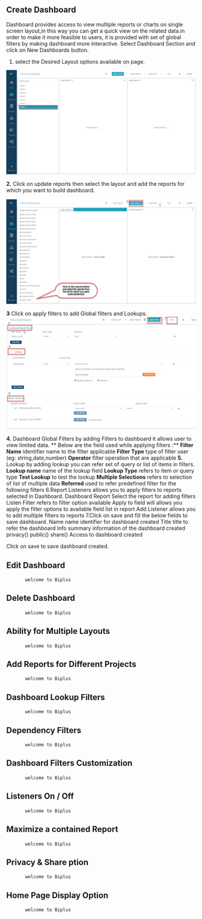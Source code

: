 ## Create Dashboard

Dashboard provides  access to view multiple reports or charts on single screen layout,in this way you can get a quick view on the related data.in order to make it more feasible to users, it is provided with set of global filters by making dashboard more interactive.
Select Dashboard Section and click on New Dashboards button.
1. select the Desired Layout options available on page.

![enter image description here](https://raw.githubusercontent.com/sv18042016/fp1/c5df381a6fdd5127a3590acfc32d28528ae62449/images/dash_1.png)

**2.** Click on update reports then select the layout and add the reports for which you want to build dashboard.

![enter image description here](https://raw.githubusercontent.com/sv18042016/fp1/8414a3a116f22024e677cb9e647af84aaa27f6c6/images/dash_2.png)

**3** Click on apply filters to add Global filters and Lookups.
![enter image description here](https://raw.githubusercontent.com/sv18042016/fp1/6132f122dcb8f6567b9b63f0fe51d8fca0de5e01/images/dash_3.png)

**4.** Dashboard Global Filters by adding Filters to dashboard it allows user to view limited data.
** Below are the field used while applying filters :**
**Filter Name** identifier name to the filter applicable
**Filter Type** type of filter user (eg: string,date,number)
**Operator** filter operation that are applicable
**5.** Lookup by adding lookup you can refer set of query or list of items in filters.
**Lookup name** name of the lookup field
**Lookup Type**  refers to item or query type
**Test Lookup** to test the lookup 
**Multiple Selections** refers to selection of list of multiple data
**Referred** used to refer predefined filter for the following filters 
6.Report Listeners allows you to apply filters to reports selected in Dashboard.
Dashboard Report Select the report for adding filters
Listen Filter refers to filter option available
Apply to field will allows you apply the filter options to available field list in report 
Add Listener allows you to add multiple filters to reports
7.Click on save and fill the below fields to save dashboard.
Name name identifier for dashboard created
Title title to refer the dashboard
Info summary information of the dashboard created
privacy() public() share() Access to dashboard created

Click on save to save dashboard created.

## Edit   Dashboard 

           welcome to Biplus

## Delete Dashboard

           welcome to Biplus

## Ability for Multiple Layouts

           welcome to Biplus

##  Add Reports for Different Projects

           welcome to Biplus

## Dashboard Lookup Filters

           welcome to Biplus

## Dependency Filters

           welcome to Biplus

## Dashboard Filters Customization

           welcome to Biplus

## Listeners On / Off

           welcome to Biplus

## Maximize a contained Report

           welcome to Biplus 

## Privacy & Share ption

           welcome to Biplus

## Home Page Display Option


           welcome to Biplus
<!--stackedit_data:
eyJoaXN0b3J5IjpbLTE5OTU2NDcwNjddfQ==
-->